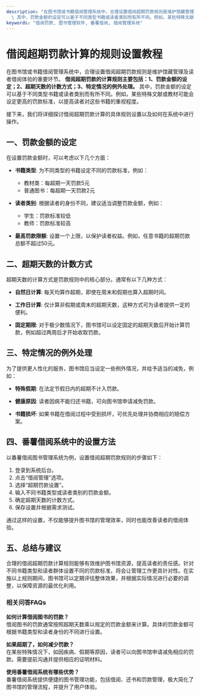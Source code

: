 ```yaml
---
description: "在图书馆或书籍借阅管理系统中，合理设置借阅超期罚款规则是维护馆藏管理及读者借阅体验的重要环节。 **借阅超期罚款的计算规则主要包括：1、罚款金额的设定；2、超期天数的计数方式；3、特定情况的例外处理。**\
  \ 其中，罚款金额的设定可以基于不同类型书籍或读者类别而有所不同。例如，某些特殊文献或教材可能会设定更高的罚款标准，以提高读者对这些书籍的重视程度。"
keywords: "借阅罚款, 图书管理软件, 番薯借阅, 借阅管理系统"
---
```

# 借阅超期罚款计算的规则设置教程

在图书馆或书籍借阅管理系统中，合理设置借阅超期罚款规则是维护馆藏管理及读者借阅体验的重要环节。 **借阅超期罚款的计算规则主要包括：1、罚款金额的设定；2、超期天数的计数方式；3、特定情况的例外处理。** 其中，罚款金额的设定可以基于不同类型书籍或读者类别而有所不同。例如，某些特殊文献或教材可能会设定更高的罚款标准，以提高读者对这些书籍的重视程度。

接下来，我们将详细探讨借阅超期罚款计算的具体规则设置以及如何在系统中进行操作。

## **一、罚款金额的设定**

在设置罚款金额时，可以考虑以下几个方面：

- **书籍类型**: 为不同类型的书籍设定不同的罚款标准，例如：
  - 教材类：每超期一天罚款5元
  - 普通图书：每超期一天罚款2元

- **读者类别**: 根据读者的身份不同，建议适当调整罚款金额，例如：
  - 学生：罚款标准较低
  - 教师：罚款标准较高

- **最高罚款限额**: 设置一个上限，以保护读者权益。例如，任意书籍的超期罚款总额不超过50元。

## **二、超期天数的计数方式**

超期天数的计算方式是罚款规则中的核心部分。通常有以下几种方式：

- **自然日计算**: 每天均算作超期，即使在周末和假期也算入超期时间。

- **工作日计算**: 仅计算非假期或周末的超期天数，这种方式可为读者提供一定的便利。

- **固定期限**: 对于极少数情况下，图书馆可以设定固定的超期天数后开始计算罚款，例如超过两周后才开始收取罚款。

## **三、特定情况的例外处理**

为了提供更人性化的服务，图书馆应当设定一些例外情况，并给予适当的减免，例如：

- **特殊假期**: 在法定节假日内的超期不计入罚款。

- **健康原因**: 读者因病不能归还书籍，可向图书馆申请减免罚款。

- **书籍损坏**: 如果书籍在借阅过程中受到损坏，可优先处理并协商相应的赔偿方案。

## **四、番薯借阅系统中的设置方法**

以番薯借阅图书管理系统为例，设置借阅超期罚款规则的步骤如下：

1. 登录到系统后台。
2. 点击“借阅管理”选项。
3. 选择“超期罚款设置”。
4. 输入不同书籍类型或读者类别的罚款金额。
5. 确定超期天数的计数方式。
6. 保存设置并根据需求测试。

通过这样的设置，不仅能够提升图书馆的管理效率，同时也能改善读者的借阅体验。

## **五、总结与建议**

合理的借阅超期罚款计算规则能够有效维护图书馆资源，提高读者的责任感。针对不同书籍类型和读者群体设置不同的罚款标准，将会让管理工作更具针对性。在实施以上规则期间，图书馆可以定期评估整体效果，并根据实际情况进行必要的调整，以保障资源的最优化利用。

### 相关问答FAQs

**如何计算借阅图书的罚款？**  
借阅图书的罚款通常按照超期天数乘以规定的罚款金额来计算。具体的罚款金额可根据书籍类型和读者身份的不同进行设置。

**如果超期了，如何减少罚款？**  
在某些特殊情况下，如因疾病、假期等原因，读者可以向图书馆申请减免相应的罚款。需要提前沟通并提供相应的证明材料。

**使用番薯借阅系统有哪些优势？**  
番薯借阅系统提供便捷的图书管理功能，包括借阅、还书和罚款管理，极大简化了图书馆的管理流程，并提升了用户体验。
